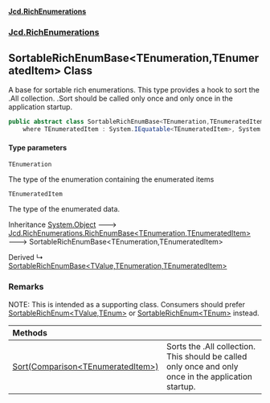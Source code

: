 #### [Jcd.RichEnumerations](index.md 'index')
### [Jcd.RichEnumerations](Jcd.RichEnumerations.md 'Jcd.RichEnumerations')

## SortableRichEnumBase<TEnumeration,TEnumeratedItem> Class

A base for sortable rich enumerations. This type provides a hook to sort the .All collection.
.Sort should be called only once and only once in the application startup.

```csharp
public abstract class SortableRichEnumBase<TEnumeration,TEnumeratedItem> : Jcd.RichEnumerations.RichEnumBase<TEnumeration, TEnumeratedItem>
    where TEnumeratedItem : System.IEquatable<TEnumeratedItem>, System.IComparable<TEnumeratedItem>
```
#### Type parameters

<a name='Jcd.RichEnumerations.SortableRichEnumBase_TEnumeration,TEnumeratedItem_.TEnumeration'></a>

`TEnumeration`

The type of the enumeration containing the enumerated items

<a name='Jcd.RichEnumerations.SortableRichEnumBase_TEnumeration,TEnumeratedItem_.TEnumeratedItem'></a>

`TEnumeratedItem`

The type of the enumerated data.

Inheritance [System.Object](https://docs.microsoft.com/en-us/dotnet/api/System.Object 'System.Object') &#129106; [Jcd.RichEnumerations.RichEnumBase&lt;](Jcd.RichEnumerations.RichEnumBase_TEnumeration,TEnumeratedItem_.md 'Jcd.RichEnumerations.RichEnumBase<TEnumeration,TEnumeratedItem>')[TEnumeration](Jcd.RichEnumerations.SortableRichEnumBase_TEnumeration,TEnumeratedItem_.md#Jcd.RichEnumerations.SortableRichEnumBase_TEnumeration,TEnumeratedItem_.TEnumeration 'Jcd.RichEnumerations.SortableRichEnumBase<TEnumeration,TEnumeratedItem>.TEnumeration')[,](Jcd.RichEnumerations.RichEnumBase_TEnumeration,TEnumeratedItem_.md 'Jcd.RichEnumerations.RichEnumBase<TEnumeration,TEnumeratedItem>')[TEnumeratedItem](Jcd.RichEnumerations.SortableRichEnumBase_TEnumeration,TEnumeratedItem_.md#Jcd.RichEnumerations.SortableRichEnumBase_TEnumeration,TEnumeratedItem_.TEnumeratedItem 'Jcd.RichEnumerations.SortableRichEnumBase<TEnumeration,TEnumeratedItem>.TEnumeratedItem')[&gt;](Jcd.RichEnumerations.RichEnumBase_TEnumeration,TEnumeratedItem_.md 'Jcd.RichEnumerations.RichEnumBase<TEnumeration,TEnumeratedItem>') &#129106; SortableRichEnumBase<TEnumeration,TEnumeratedItem>

Derived
&#8627; [SortableRichEnumBase&lt;TValue,TEnumeration,TEnumeratedItem&gt;](Jcd.RichEnumerations.SortableRichEnumBase_TValue,TEnumeration,TEnumeratedItem_.md 'Jcd.RichEnumerations.SortableRichEnumBase<TValue,TEnumeration,TEnumeratedItem>')

### Remarks
NOTE: This is intended as a supporting class. Consumers should prefer [SortableRichEnum&lt;TValue,TEnum&gt;](Jcd.RichEnumerations.SortableRichEnum_TValue,TEnum_.md 'Jcd.RichEnumerations.SortableRichEnum<TValue,TEnum>')
or [SortableRichEnum&lt;TEnum&gt;](Jcd.RichEnumerations.SortableRichEnum_TEnum_.md 'Jcd.RichEnumerations.SortableRichEnum<TEnum>') instead.

| Methods | |
| :--- | :--- |
| [Sort(Comparison&lt;TEnumeratedItem&gt;)](Jcd.RichEnumerations.SortableRichEnumBase_TEnumeration,TEnumeratedItem_.Sort(System.Comparison_TEnumeratedItem_).md 'Jcd.RichEnumerations.SortableRichEnumBase<TEnumeration,TEnumeratedItem>.Sort(System.Comparison<TEnumeratedItem>)') | Sorts the .All collection. This should be called only once and only once in the application startup. |
